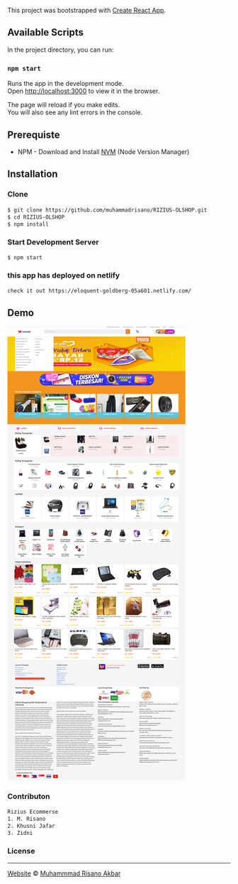 This project was bootstrapped with [Create React App](https://github.com/facebook/create-react-app).

## Available Scripts

In the project directory, you can run:

### `npm start`

Runs the app in the development mode.<br>
Open [http://localhost:3000](http://localhost:3000) to view it in the browser.

The page will reload if you make edits.<br>
You will also see any lint errors in the console.


## Prerequiste
- NPM - Download and Install [NVM](https://github.com/creationix/nvm) (Node Version Manager)

## Installation
### Clone
```
$ git clone https://github.com/muhammadrisano/RIZIUS-OLSHOP.git
$ cd RIZIUS-OLSHOP
$ npm install
```


### Start Development Server
```
$ npm start
```

### this app has deployed on netlify
```
check it out https://eloquent-goldberg-05a601.netlify.com/
```

## Demo
![home](/src/assets/images/header/HomeLazada.png)

### Contributon
```
Rizius Ecommerse
1. M. Risano
2. Khusni Jafar
3. Zidni
```
### License
----

[Website](http://muhammadrisano.online) © [Muhammmad Risano Akbar](https://github.com/muhammadrisano/)

